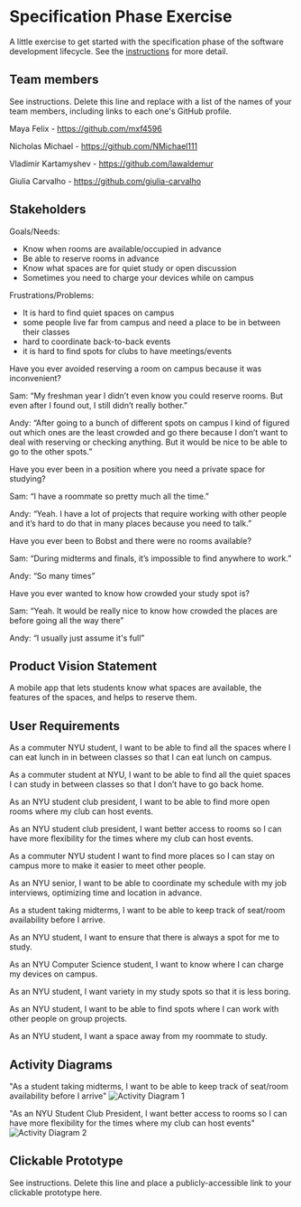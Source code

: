# Specification Phase Exercise

A little exercise to get started with the specification phase of the software development lifecycle. See the [instructions](instructions.md) for more detail.

## Team members

See instructions. Delete this line and replace with a list of the names of your team members, including links to each one's GitHub profile.

Maya Felix - https://github.com/mxf4596

Nicholas Michael - https://github.com/NMichael111

Vladimir Kartamyshev - https://github.com/lawaldemur

Giulia Carvalho - https://github.com/giulia-carvalho

## Stakeholders

Goals/Needs:

- Know when rooms are available/occupied in advance
- Be able to reserve rooms in advance
- Know what spaces are for quiet study or open discussion
- Sometimes you need to charge your devices while on campus


Frustrations/Problems:

- It is hard to find quiet spaces on campus
- some people live far from campus and need a place to be in between their classes
- hard to coordinate back-to-back events
- it is hard to find spots for clubs to have meetings/events



Have you ever avoided reserving a room on campus because it was inconvenient?

Sam: “My freshman year I didn’t even know you could reserve rooms. But even after I found out, I still didn’t really bother.”

Andy: “After going to a bunch of different spots on campus I kind of figured out which ones are the least crowded and go there because I don’t want to deal with reserving or checking anything. But it would be nice to be able to go to the other spots.”


Have you ever been in a position where you need a private space for studying?

Sam: “I have a roommate so pretty much all the time.”

Andy: “Yeah. I have a lot of projects that require working with other people and it’s hard to do that in many places because you need to talk.”


Have you ever been to Bobst and there were no rooms available?

Sam: “During midterms and finals, it’s impossible to find anywhere to work.”

Andy: “So many times”


Have you ever wanted to know how crowded your study spot is?

Sam: “Yeah. It would be really nice to know how crowded the places are before going all the way there”

Andy: “I usually just assume it's full”


## Product Vision Statement

A mobile app that lets students know what spaces are available, the features of the spaces, and helps to reserve them.

## User Requirements

As a commuter NYU student, I want to be able to find all the spaces where I can eat lunch in in between classes so that I can eat lunch on campus.

As a commuter student at NYU, I want to be able to find all the quiet spaces I can study in between classes so that I don’t have to go back home.

As an NYU student club president, I want to be able to find more open rooms where my club can host events.

As an NYU student club president, I want better access to rooms so I can have more flexibility for the times where my club can host events.

As a commuter NYU student I want to find more places so I can stay on campus more to make it easier to meet other people.

As an NYU senior, I want to be able to coordinate my schedule with my job interviews, optimizing time and location in advance.

As a student taking midterms, I want to be able to keep track of seat/room availability before I arrive. 

As an NYU student, I want to ensure that there is always a spot for me to study.

As an NYU Computer Science student, I want to know where I can charge my devices on campus.

As an NYU student, I want variety in my study spots so that it is less boring.

As an NYU student, I want to be able to find spots where I can work with other people on group projects.

As an NYU student, I want a space away from my roommate to study.


## Activity Diagrams

"As a student taking midterms, I want to be able to keep track of seat/room availability before I arrive"
    ![Activity Diagram 1](uml1.png)

"As an NYU Student Club President, I want better access to rooms so I can have more flexibility for the times where my club can host events"
    ![Activity Diagram 2](uml2.png)

## Clickable Prototype

See instructions. Delete this line and place a publicly-accessible link to your clickable prototype here.
